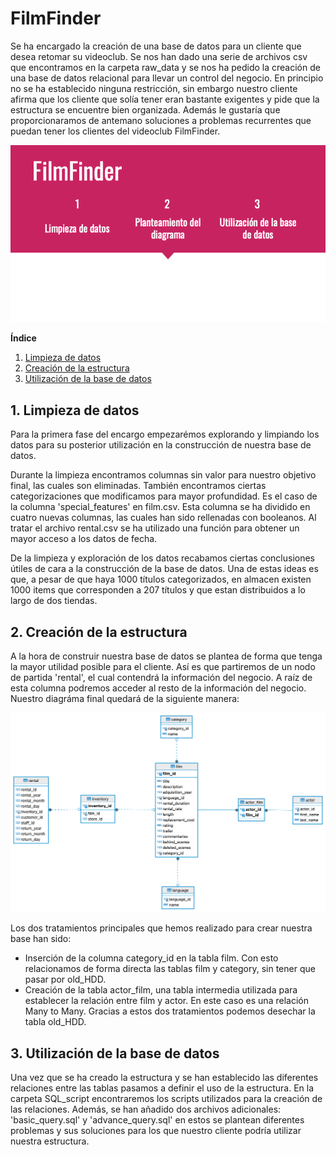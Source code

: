 # FilmFinder

Se ha encargado la creación de una base de datos para un cliente que desea retomar su videoclub. Se nos han dado una serie de archivos csv que encontramos en la carpeta raw_data y se nos ha pedido la creación de una base de datos relacional para llevar un control del negocio. En principio no se ha establecido ninguna restricción, sin embargo nuestro cliente afirma que los cliente que solía tener eran bastante exigentes y pide que la estructura se encuentre bien organizada. Además le gustaría que proporcionaramos de antemano soluciones a problemas recurrentes que puedan tener los clientes del videoclub FilmFinder.

![pp](https://github.com/jvr0/3.5-blockbuster/blob/main/img/Power.png)

**Índice**

1. [Limpieza de datos](#id1)
2. [Creación de la estructura](#id2)
3. [Utilización de la base de datos](#id3)

<div id='id1' />

## 1. Limpieza de datos

Para la primera fase del encargo empezarémos explorando y limpiando los datos para su posterior utilización en la construcción de nuestra base de datos.

Durante la limpieza encontramos columnas sin valor para nuestro objetivo final, las cuales son eliminadas. También encontramos ciertas categorizaciones que modificamos para mayor profundidad. Es el caso de la columna 'special_features' en film.csv. Esta columna se ha dividido en cuatro nuevas columnas, las cuales han sido rellenadas con booleanos. Al tratar el archivo rental.csv se ha utilizado una función para obtener un mayor acceso a los datos de fecha.

De la limpieza y exploración de los datos recabamos ciertas conclusiones útiles de cara a la construcción de la base de datos. Una de estas ideas es que, a pesar de que haya 1000 títulos categorizados, en almacen existen 1000 items que corresponden a 207 títulos y que estan distribuidos a lo largo de dos tiendas.

<div id='id2' />

## 2. Creación de la estructura

A la hora de construir nuestra base de datos se plantea de forma que tenga la mayor utilidad posible para el cliente. Así es que partiremos de un nodo de partida 'rental', el cual contendrá la información del negocio. A raíz de esta columna podremos acceder al resto de la información del negocio. Nuestro diagráma final quedará de la siguiente manera:

![diagráma](https://github.com/jvr0/3.5-blockbuster/blob/main/img/FilmFinder.png)

Los dos tratamientos principales que hemos realizado para crear nuestra base han sido:
- Inserción de la columna category_id en la tabla film. Con esto relacionamos de forma directa las tablas film y category, sin tener que pasar por old_HDD.
- Creación de la tabla actor_film, una tabla intermedia utilizada para establecer la relación entre film y actor. En este caso es una relación Many to Many.
Gracias a estos dos tratamientos podemos desechar la tabla old_HDD.

<div id='id3' />

## 3. Utilización de la base de datos

Una vez que se ha creado la estructura y se han establecido las diferentes relaciones entre las tablas pasamos a definir el uso de la estructura. En la carpeta SQL_script encontraremos los scripts utilizados para la creación de las relaciones. Además, se han añadido dos archivos adicionales: 'basic_query.sql' y 'advance_query.sql' en estos se plantean diferentes problemas y sus soluciones para los que nuestro cliente podría utilizar nuestra estructura. 